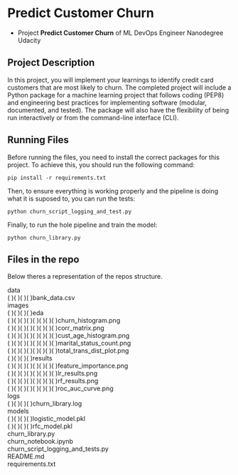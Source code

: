 # Predict Customer Churn

- Project **Predict Customer Churn** of ML DevOps Engineer Nanodegree Udacity

## Project Description


In this project, you will implement your learnings to identify credit card customers that are most likely to churn. The completed project will include a Python package for a machine learning project that follows coding (PEP8) and engineering best practices for implementing software (modular, documented, and tested). The package will also have the flexibility of being run interactively or from the command-line interface (CLI).


## Running Files

Before running the files, you need to install the correct packages for this project. To achieve this, you should run the following command:
```
pip install -r requirements.txt
```

Then, to ensure everything is working properly and the pipeline is doing what it is suposed to, you can run the tests:
```
python churn_script_logging_and_test.py
```

Finally, to run the hole pipeline and train the model:
```
python churn_library.py
```

## Files in the repo

Below theres a representation of the repos structure.

data<br />
(&nbsp;)(&nbsp;)(&nbsp;)(&nbsp;)bank_data.csv<br />
images<br />
(&nbsp;)(&nbsp;)(&nbsp;)(&nbsp;)eda<br />
(&nbsp;)(&nbsp;)(&nbsp;)(&nbsp;)(&nbsp;)(&nbsp;)(&nbsp;)(&nbsp;)churn_histogram.png<br />
(&nbsp;)(&nbsp;)(&nbsp;)(&nbsp;)(&nbsp;)(&nbsp;)(&nbsp;)(&nbsp;)corr_matrix.png<br />
(&nbsp;)(&nbsp;)(&nbsp;)(&nbsp;)(&nbsp;)(&nbsp;)(&nbsp;)(&nbsp;)cust_age_histogram.png<br />
(&nbsp;)(&nbsp;)(&nbsp;)(&nbsp;)(&nbsp;)(&nbsp;)(&nbsp;)(&nbsp;)marital_status_count.png<br />
(&nbsp;)(&nbsp;)(&nbsp;)(&nbsp;)(&nbsp;)(&nbsp;)(&nbsp;)(&nbsp;)total_trans_dist_plot.png<br />
(&nbsp;)(&nbsp;)(&nbsp;)(&nbsp;)results<br />
(&nbsp;)(&nbsp;)(&nbsp;)(&nbsp;)(&nbsp;)(&nbsp;)(&nbsp;)(&nbsp;)feature_importance.png<br />
(&nbsp;)(&nbsp;)(&nbsp;)(&nbsp;)(&nbsp;)(&nbsp;)(&nbsp;)(&nbsp;)lr_results.png<br />
(&nbsp;)(&nbsp;)(&nbsp;)(&nbsp;)(&nbsp;)(&nbsp;)(&nbsp;)(&nbsp;)rf_results.png<br />
(&nbsp;)(&nbsp;)(&nbsp;)(&nbsp;)(&nbsp;)(&nbsp;)(&nbsp;)(&nbsp;)roc_auc_curve.png<br />
logs<br />
(&nbsp;)(&nbsp;)(&nbsp;)(&nbsp;)churn_library.log<br />
models<br />
(&nbsp;)(&nbsp;)(&nbsp;)(&nbsp;)logistic_model.pkl<br />
(&nbsp;)(&nbsp;)(&nbsp;)(&nbsp;)rfc_model.pkl<br />
churn_library.py<br />
churn_notebook.ipynb<br />
churn_script_logging_and_tests.py<br />
README.md<br />
requirements.txt<br />
